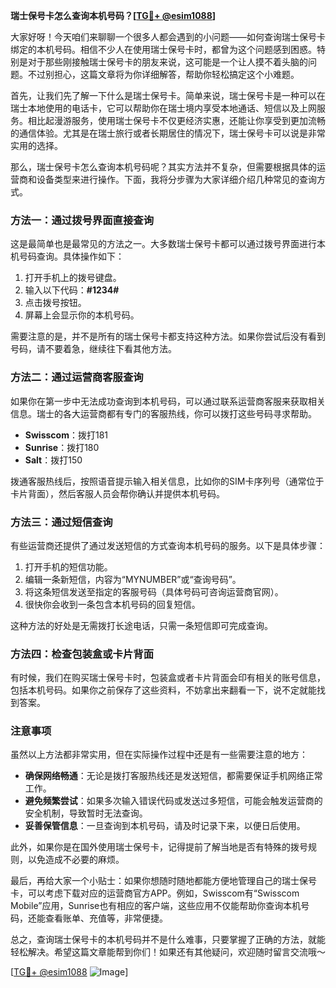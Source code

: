 **瑞士保号卡怎么查询本机号码？[[TG💪+ @esim1088](https://t.me/s/esim1088)]**

大家好呀！今天咱们来聊聊一个很多人都会遇到的小问题——如何查询瑞士保号卡绑定的本机号码。相信不少人在使用瑞士保号卡时，都曾为这个问题感到困惑。特别是对于那些刚接触瑞士保号卡的朋友来说，这可能是一个让人摸不着头脑的问题。不过别担心，这篇文章将为你详细解答，帮助你轻松搞定这个小难题。

首先，让我们先了解一下什么是瑞士保号卡。简单来说，瑞士保号卡是一种可以在瑞士本地使用的电话卡，它可以帮助你在瑞士境内享受本地通话、短信以及上网服务。相比起漫游服务，使用瑞士保号卡不仅更经济实惠，还能让你享受到更加流畅的通信体验。尤其是在瑞士旅行或者长期居住的情况下，瑞士保号卡可以说是非常实用的选择。

那么，瑞士保号卡怎么查询本机号码呢？其实方法并不复杂，但需要根据具体的运营商和设备类型来进行操作。下面，我将分步骤为大家详细介绍几种常见的查询方式。

### 方法一：通过拨号界面直接查询

这是最简单也是最常见的方法之一。大多数瑞士保号卡都可以通过拨号界面进行本机号码查询。具体操作如下：

1. 打开手机上的拨号键盘。
2. 输入以下代码：**#1234#**
3. 点击拨号按钮。
4. 屏幕上会显示你的本机号码。

需要注意的是，并不是所有的瑞士保号卡都支持这种方法。如果你尝试后没有看到号码，请不要着急，继续往下看其他方法。

### 方法二：通过运营商客服查询

如果你在第一步中无法成功查询到本机号码，可以通过联系运营商客服来获取相关信息。瑞士的各大运营商都有专门的客服热线，你可以拨打这些号码寻求帮助。

- **Swisscom**：拨打181
- **Sunrise**：拨打180
- **Salt**：拨打150

拨通客服热线后，按照语音提示输入相关信息，比如你的SIM卡序列号（通常位于卡片背面），然后客服人员会帮你确认并提供本机号码。

### 方法三：通过短信查询

有些运营商还提供了通过发送短信的方式查询本机号码的服务。以下是具体步骤：

1. 打开手机的短信功能。
2. 编辑一条新短信，内容为“MYNUMBER”或“查询号码”。
3. 将这条短信发送至指定的客服号码（具体号码可咨询运营商官网）。
4. 很快你会收到一条包含本机号码的回复短信。

这种方法的好处是无需拨打长途电话，只需一条短信即可完成查询。

### 方法四：检查包装盒或卡片背面

有时候，我们在购买瑞士保号卡时，包装盒或者卡片背面会印有相关的账号信息，包括本机号码。如果你之前保存了这些资料，不妨拿出来翻看一下，说不定就能找到答案。

### 注意事项

虽然以上方法都非常实用，但在实际操作过程中还是有一些需要注意的地方：

- **确保网络畅通**：无论是拨打客服热线还是发送短信，都需要保证手机网络正常工作。
- **避免频繁尝试**：如果多次输入错误代码或发送过多短信，可能会触发运营商的安全机制，导致暂时无法查询。
- **妥善保管信息**：一旦查询到本机号码，请及时记录下来，以便日后使用。

此外，如果你是在国外使用瑞士保号卡，记得提前了解当地是否有特殊的拨号规则，以免造成不必要的麻烦。

最后，再给大家一个小贴士：如果你想随时随地都能方便地管理自己的瑞士保号卡，可以考虑下载对应的运营商官方APP。例如，Swisscom有“Swisscom Mobile”应用，Sunrise也有相应的客户端，这些应用不仅能帮助你查询本机号码，还能查看账单、充值等，非常便捷。

总之，查询瑞士保号卡的本机号码并不是什么难事，只要掌握了正确的方法，就能轻松解决。希望这篇文章能帮到你们！如果还有其他疑问，欢迎随时留言交流哦～

[[TG💪+ @esim1088](https://t.me/s/esim1088) ![Image](https://i.postimg.cc/4NQfJmqS/Snipaste-2025-05-13-00-14-12.png)]